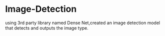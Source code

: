 # Image-Detection
using 3rd party library named Dense Net,created an image detection model that detects and outputs the image type.
